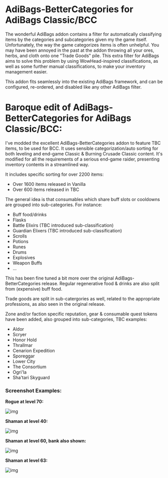 # AdiBags-BetterCategories for AdiBags Classic/BCC

The wonderful AdiBags addon contains a filter for automatically classifying
items by the categories and subcategories given my the game itself.
Unfortunately, the way the game categorizes items is often unhelpful. You
may have been annoyed in the past at the addon throwing all your ores, herbs,
and cloth onto one "Trade Goods" pile. This extra filter for AdiBags aims to
solve this problem by using WowHead-inspired classifications, as well as some
further manual classifications, to make your inventory management easier.

This addon fits seamlessly into the existing AdiBags framework, and can be
configured, re-ordered, and disabled like any other AdiBags filter.


# Baroque edit of AdiBags-BetterCategories for AdiBags Classic/BCC:

I've modded the excellent AdiBags-BetterCategories addon to feature TBC items, to be used for BCC.
It uses sensible categorization/auto sorting for both leveling and end-game Classic & Burning Crusade Classic content.
It's modified for all the requirements of a serious end-game raider, presenting inventory contents in a streamlined way.

It includes specific sorting for over 2200 items:

- Over 1600 items released in Vanilla
- Over 600 items released in TBC

The general idea is that consumables which share buff slots or cooldowns are grouped into sub-categories. For instance:

- Buff food/drinks
- Flasks
- Battle Elixirs (TBC introduced sub-classification)
- Guardian Elixers (TBC introduced sub-classification)
- Scrolls
- Potions
- Runes
- Drums
- Explosives
- Weapon Buffs
- ...

This has been fine tuned a bit more over the original AdiBags-BetterCategories release.
Regular regenerative food & drinks are also split from (expensive) buff food.

Trade goods are split in sub-catergories as well, related to the appropriate professions, as also seen in the original release.

Zone and/or faction specific reputation, gear & consumable quest tokens have been added, also grouped into sub-categories, TBC examples:

- Aldor
- Scryer
- Honor Hold
- Thrallmar
- Cenarion Expedition
- Sporeggar
- Lower City
- The Consortium
- Ogri'la
- Sha'tari Skyguard


### Screenshot Examples:

**Rogue at level 70:**

![img](https://i.imgur.com/7lxKnqs.jpg)


**Shaman at level 40:**

![img](https://i.imgur.com/LTLpkUp.jpg)


**Shaman at level 60, bank also shown:**

![img](https://i.imgur.com/x0eYZ0C.jpg)


**Shaman at level 63:**

![img](https://i.imgur.com/MO7yvh5.jpg)

